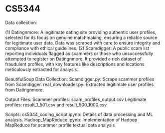 # CS5344

Data collection:

(1) Datingnmore: A legitimate dating site providing authentic user profiles, selected for its focus on genuine matchmaking, ensuring a reliable source for legitimate user data. Data was scraped with care to ensure integrity and compliance with ethical guidelines.
(2) Scamdigger: A public scam list reporting individuals flagged as scammers or those who unsuccessfully attempted to register on Datingnmore. It provided a rich dataset of fraudulent profiles, with key features like descriptions and locations meticulously extracted for analysis.

BeautifulSoup Data Collection:
Scamdigger.py: Scrape scammer profiles from Scamdigger.
real_downloader.py: Extracted legitimate user profiles from Datingnmore.

Output Files:
Scammer profiles: scam_profiles_output.csv
Legitimate profiles: result_1_501.csv and result_500_1000.csv

Scripts:
cs5344_coding_script.ipynb: Details of data processing and ML analysis.
Hadoop_MapReduce.ipynb: Implementation of Hadoop MapReduce for scammer profile textual data analysis
